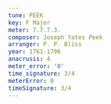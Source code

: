 ```yaml
---
tune: PEEK
key: F Major
meter: 7.7.7.3.
composer: Joseph Yates Peek
arranger: P. P. Bliss
year: 1761-1796
anacrusis: 4
meter_error: '0'
time_signature: 3/4
meterError: 0
timeSignature: 3/4
---
```

